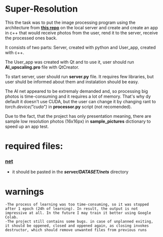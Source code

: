 # Super-Resolution

This the task was to put the image processing program using the architecture from **[this repo](https://github.com/yoon28/pseudo-sr)** on the local server and create and create an app in c++ that would receive photos from the user, rend it to the server, receive the processed ones back.

It consists of two parts: Server, created with python and User_app, created with c++.

The User_app was created with Qt and to use it, user should run **AI_upscaling.pro** file with QtCreator.

To start server, user should run **server.py** file. It requires few libraries, but user shuld be informed about them and instalation should be easy.

The AI net appeared to be extremaly demanded and, so processing big photos is time-consuming and it requires a lot of memory. That's why dy default it doesn't use CUDA, but the user can change it by changing rant to *torch.device("cuda")* in **processor.py** script (not recomended). 

Due to the fact, that the project has only presentation meaning, there are sample low resolution photos (16x16px) in **sample_pictures** dictionary to speed up an app test.

# required files:
 ### [net](https://drive.google.com/file/d/1oQEbu9Bszh5ZQwIPoyMwidSI7AY1UHwg/view?usp=sharing)
 - it should be pasted in the ***server/DATASET/nets*** directory

 # warnings
    -The process of learning was too time-consuming, so it was stopped after 1 epoch (24h of learning). In result, the output is not impressive at all. In the future I may train it better using Google Colab.
    -The project still contains some bugs. in case of unplanned exiting, it should be oppened, closed and oppened again, as closing invokes destructor, which should remove unwanted files from previous runs